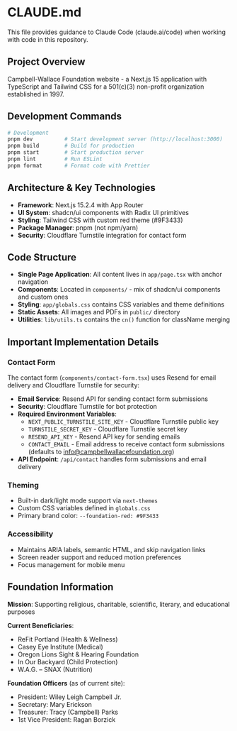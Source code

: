 # CLAUDE.md

This file provides guidance to Claude Code (claude.ai/code) when working with code in this repository.

## Project Overview

Campbell-Wallace Foundation website - a Next.js 15 application with TypeScript and Tailwind CSS for a 501(c)(3) non-profit organization established in 1997.

## Development Commands

```bash
# Development
pnpm dev          # Start development server (http://localhost:3000)
pnpm build        # Build for production
pnpm start        # Start production server
pnpm lint         # Run ESLint
pnpm format       # Format code with Prettier
```

## Architecture & Key Technologies

- **Framework**: Next.js 15.2.4 with App Router
- **UI System**: shadcn/ui components with Radix UI primitives  
- **Styling**: Tailwind CSS with custom red theme (#9F3433)
- **Package Manager**: pnpm (not npm/yarn)
- **Security**: Cloudflare Turnstile integration for contact form

## Code Structure

- **Single Page Application**: All content lives in `app/page.tsx` with anchor navigation
- **Components**: Located in `components/` - mix of shadcn/ui components and custom ones
- **Styling**: `app/globals.css` contains CSS variables and theme definitions
- **Static Assets**: All images and PDFs in `public/` directory
- **Utilities**: `lib/utils.ts` contains the `cn()` function for className merging

## Important Implementation Details

### Contact Form
The contact form (`components/contact-form.tsx`) uses Resend for email delivery and Cloudflare Turnstile for security:
- **Email Service**: Resend API for sending contact form submissions
- **Security**: Cloudflare Turnstile for bot protection
- **Required Environment Variables**:
  - `NEXT_PUBLIC_TURNSTILE_SITE_KEY` - Cloudflare Turnstile public key
  - `TURNSTILE_SECRET_KEY` - Cloudflare Turnstile secret key
  - `RESEND_API_KEY` - Resend API key for sending emails
  - `CONTACT_EMAIL` - Email address to receive contact form submissions (defaults to info@campbellwallacefoundation.org)
- **API Endpoint**: `/api/contact` handles form submissions and email delivery

### Theming
- Built-in dark/light mode support via `next-themes`
- Custom CSS variables defined in `globals.css`
- Primary brand color: `--foundation-red: #9F3433`

### Accessibility
- Maintains ARIA labels, semantic HTML, and skip navigation links
- Screen reader support and reduced motion preferences
- Focus management for mobile menu

## Foundation Information

**Mission**: Supporting religious, charitable, scientific, literary, and educational purposes

**Current Beneficiaries**:
- ReFit Portland (Health & Wellness)
- Casey Eye Institute (Medical) 
- Oregon Lions Sight & Hearing Foundation
- In Our Backyard (Child Protection)
- W.A.G. – SNAX (Nutrition)

**Foundation Officers** (as of current site):
- President: Wiley Leigh Campbell Jr.
- Secretary: Mary Erickson  
- Treasurer: Tracy (Campbell) Parks
- 1st Vice President: Ragan Borzick